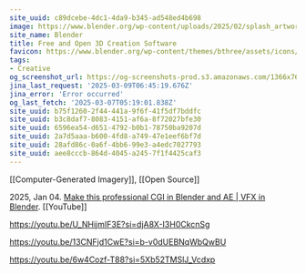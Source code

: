 ```yaml
---
site_uuid: c89dcebe-4dc1-4da9-b345-ad548ed4b698
image: https://www.blender.org/wp-content/uploads/2025/02/splash_artwork_2K-480x270.webp
site_name: Blender
title: Free and Open 3D Creation Software
favicon: https://www.blender.org/wp-content/themes/bthree/assets/icons/favicon-32x32.png
tags:
- Creative
og_screenshot_url: https://og-screenshots-prod.s3.amazonaws.com/1366x768/80/false/10c38833207c9dae614d56b5f1b3e52ab7f02323a5b9d583372dfb8cc137ce6c.jpeg
jina_last_request: '2025-03-09T06:45:19.676Z'
jina_error: 'Error occurred'
og_last_fetch: '2025-03-07T05:19:01.838Z'
site_uuid: b75f1260-2f44-441a-9f6f-41f5df7bddfc
site_uuid: b3c8daf7-8083-4151-af6a-8f72027bfe30
site_uuid: 6596ea54-d651-4792-b0b1-78750ba9207d
site_uuid: 2a7d5aaa-b600-4fd8-a749-47e1eef6bf7d
site_uuid: 28afd86c-0a6f-4bb6-99e3-a4edc7027793
site_uuid: aee8cccb-864d-4045-a245-7f1f4425caf3
---
```


[[Computer-Generated Imagery]], [[Open Source]]

2025, Jan 04. [Make this professional CGI in Blender and AE | VFX in Blender](https://youtu.be/GbPPKR2nQmk?si=LuV9_lSHANvqq66H). [[YouTube]]

https://youtu.be/U_NHijmIF3E?si=djA8X-I3H0CkcnSg

https://youtu.be/13CNFjd1CwE?si=b-v0dUEBNqWbQwBU

https://youtu.be/6w4Cozf-T88?si=5Xb52TMSlJ_Vcdxp
